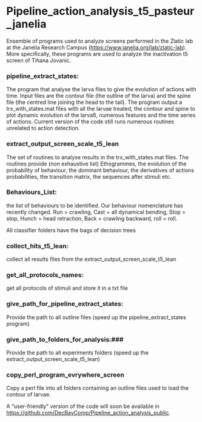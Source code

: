 # Pipeline_action_analysis_t5_pasteur_janelia

Ensemble of programs used to analyze screens performed in the Zlatic lab at the Janelia Research Campus (https://www.janelia.org/lab/zlatic-lab). 
More specifically, these programs are used to analyze the inactivation t5 screen of Tihana Jovanic.

### pipeline_extract_states: ###
The program that analyse the larva files to give the evolution of actions with time. Input files are the contour file (the outline of the larva) and the spine file (the centred line joining the head to the tail). The program output a trx_with_states.mat files with all the larvae treated, the contour and spine to plot dynamic evolution of the larvaß, numerous features and the time series of actions. Current version of the code still runs numerous routines unrelated to action detection.

### extract_output_screen_scale_t5_lean ### 
The set of routines to analyse results in the trx_with_states.mat files. The routines provide (non exhaustive list) Ethogrammes, the evolution of the probability of behaviour, the dominant behaviour, the derivatives of actions probabilities, the transition matrix, the sequences after stimuli etc.   

### Behaviours_List: ###
 the list of behaviours to be identified. Our behaviour nomenclature has recently changed. Run = crawling, Cast = all dynamical bending, Stop = stop, Hunch = head retraction, Back  =  crawling backward, roll = roll.

All classifier folders have the bags of decision trees 

### collect_hits_t5_lean: ###
 collect all results files from the extract_output_screen_scale_t5_lean


### get_all_protocols_names: ###
get all protocols of stimuli and store it in a txt file

### give_path_for_pipeline_extract_states: ### 
Provide the path to all outline files (speed up the pipeline_extract_states program)

### give_path_to_folders_for_analysis:###
Provide the path to all experiments folders (speed up the extract_output_screen_scale_t5_lean)

### copy_perl_program_evrywhere_screen ###
Copy a perl file into all folders containing an outline files used to load the contour of larvae.



A “user-friendly” version of the code will soon be available in https://github.com/DecBayComp/Pipeline_action_analysis_public. 






